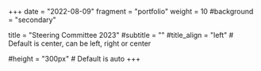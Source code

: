+++
date = "2022-08-09"
fragment = "portfolio"
weight = 10
#background = "secondary"

title = "Steering Committee 2023"
#subtitle = ""
#title_align = "left" # Default is center, can be left, right or center

#height = "300px" # Default is auto
+++